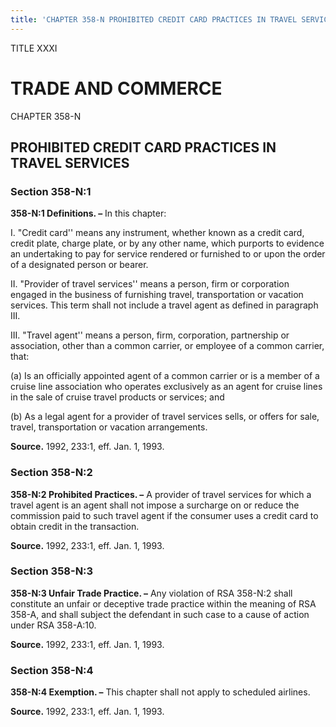 ```yaml
---
title: 'CHAPTER 358-N PROHIBITED CREDIT CARD PRACTICES IN TRAVEL SERVICES'
---
```


TITLE XXXI
                                             
TRADE AND COMMERCE
==================

CHAPTER 358-N
                                             
PROHIBITED CREDIT CARD PRACTICES IN TRAVEL SERVICES
---------------------------------------------------

### Section 358-N:1

 **358-N:1 Definitions. –** In this chapter:
                                             
 I. "Credit card'' means any instrument, whether known as a credit
card, credit plate, charge plate, or by any other name, which purports
to evidence an undertaking to pay for service rendered or furnished to
or upon the order of a designated person or bearer.
                                             
 II. "Provider of travel services'' means a person, firm or
corporation engaged in the business of furnishing travel, transportation
or vacation services. This term shall not include a travel agent as
defined in paragraph III.
                                             
 III. "Travel agent'' means a person, firm, corporation, partnership
or association, other than a common carrier, or employee of a common
carrier, that:
                                             
 (a) Is an officially appointed agent of a common carrier or is a
member of a cruise line association who operates exclusively as an agent
for cruise lines in the sale of cruise travel products or services; and
                                             
 (b) As a legal agent for a provider of travel services sells, or
offers for sale, travel, transportation or vacation arrangements.

**Source.** 1992, 233:1, eff. Jan. 1, 1993.

### Section 358-N:2

 **358-N:2 Prohibited Practices. –** A provider of travel services
for which a travel agent is an agent shall not impose a surcharge on or
reduce the commission paid to such travel agent if the consumer uses a
credit card to obtain credit in the transaction.

**Source.** 1992, 233:1, eff. Jan. 1, 1993.

### Section 358-N:3

 **358-N:3 Unfair Trade Practice. –** Any violation of RSA 358-N:2
shall constitute an unfair or deceptive trade practice within the
meaning of RSA 358-A, and shall subject the defendant in such case to a
cause of action under RSA 358-A:10.

**Source.** 1992, 233:1, eff. Jan. 1, 1993.

### Section 358-N:4

 **358-N:4 Exemption. –** This chapter shall not apply to scheduled
airlines.

**Source.** 1992, 233:1, eff. Jan. 1, 1993.
